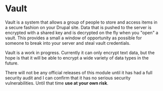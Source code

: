 # Vault

Vault is a system that allows a group of people to store and access items in a secure fashion on your Drupal site.
Data that is pushed to the server is encrypted with a shared key and is decrypted on the fly when you "open" a vault.
This provides a small a window of opportunity as possible for someone to break into your server and steal vault credentials.

Vault is a work in progress.  Currently it can only encrypt text data, but the hope is that it will be able to encrypt
a wide variety of data types in the future.

There will not be any official releases of this module until it has had a full security audit and I can confirm that it
has no serious security vulnerabilities.  Until that time __use at your own risk__.
